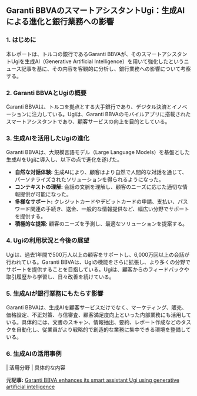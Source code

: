 ## Garanti BBVAのスマートアシスタントUgi：生成AIによる進化と銀行業務への影響

### 1. はじめに

本レポートは、トルコの銀行であるGaranti BBVAが、そのスマートアシスタントUgiを生成AI（Generative Artificial Intelligence）を用いて強化したというニュース記事を基に、その内容を客観的に分析し、銀行業務への影響について考察する。

### 2. Garanti BBVAとUgiの概要

Garanti BBVAは、トルコを拠点とする大手銀行であり、デジタル決済とイノベーションに注力している。Ugiは、Garanti BBVAのモバイルアプリに搭載されたスマートアシスタントであり、顧客サービスの向上を目的としている。

### 3. 生成AIを活用したUgiの進化

Garanti BBVAは、大規模言語モデル（Large Language Models）を基盤とした生成AIをUgiに導入し、以下の点で進化を遂げた。

* **自然な対話体験:** 生成AIにより、顧客はより自然で人間的な対話を通じて、パーソナライズされたソリューションを得られるようになった。
* **コンテキストの理解:** 会話の文脈を理解し、顧客のニーズに応じた適切な情報提供が可能になった。
* **多様なサポート:** クレジットカードやデビットカードの申請、支払い、パスワード関連の手続き、送金、一般的な情報提供など、幅広い分野でサポートを提供する。
* **積極的な提案:** 顧客のニーズを予測し、最適なソリューションを提案する。

### 4. Ugiの利用状況と今後の展望

Ugiは、過去1年間で500万人以上の顧客をサポートし、6,000万回以上の会話が行われている。Garanti BBVAは、Ugiの機能をさらに拡張し、より多くの分野でサポートを提供することを目指している。Ugiは、顧客からのフィードバックや取引履歴から学習し、日々改善を続けている。

### 5. 生成AIが銀行業務にもたらす影響

Garanti BBVAは、生成AIを顧客サービスだけでなく、マーケティング、販売、価格設定、不正対策、与信審査、顧客満足度向上といった内部業務にも活用している。具体的には、文書のスキャン、情報抽出、要約、レポート作成などのタスクを自動化し、従業員がより戦略的で創造的な業務に集中できる環境を整備している。

### 6. 生成AIの活用事例

| 活用分野 | 具体的な内容 

**元記事:** [Garanti BBVA enhances its smart assistant Ugi using generative artificial intelligence](https://www.bbva.com/en/innovation/garanti-bbva-enhances-its-smart-assistant-ugi-using-generative-artificial-intelligence/)